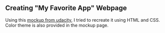 ## Creating "My Favorite App" Webpage

Using this [mockup from udacity](http://assignments.udacity-extras.appspot.com/courses/html-css/img/mock1-fav-app.pdf), I tried to recreate it using HTML and CSS. Color theme is also provided in the mockup page.
